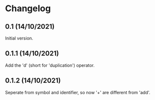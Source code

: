 # Changelog

## 0.1 (14/10/2021)

Initial version.

## 0.1.1 (14/10/2021)

Add the 'd' (short for 'duplication') operator.

## 0.1.2 (14/10/2021)

Seperate from symbol and identifier, so now '+' are different from 'add'.
